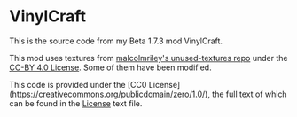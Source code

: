 # VinylCraft
This is the source code from my Beta 1.7.3 mod VinylCraft.

This mod uses textures from [malcolmriley's unused-textures repo](https://github.com/malcolmriley/unused-textures) under the [CC-BY 4.0 License](https://creativecommons.org/licenses/by/4.0/). Some of them have been modified.


This code is provided under the [CC0 License] (https://creativecommons.org/publicdomain/zero/1.0/), the full text of which can be found in the [License](LICENSE) text file.

